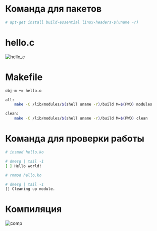 # Команда для пакетов
```bash
# apt-get install build-essential linux-headers-$(uname -r)
```

# hello.c

![hello_c](../screens/hello.png)

# Makefile
```bash
obj-m += hello.o

all:
    make -C /lib/modules/$(shell uname -r)/build M=$(PWD) modules

clean:
    make -C /lib/modules/$(shell uname -r)/build M=$(PWD) clean
```

# Команда для проверки работы
```bash
# insmod hello.ko

# dmesg | tail -1
[ ] Hello world!

# rmmod hello.ko

# dmesg | tail -1
[] Cleaning up module.
```

# Компиляция
![comp](../screens/comp.png)

